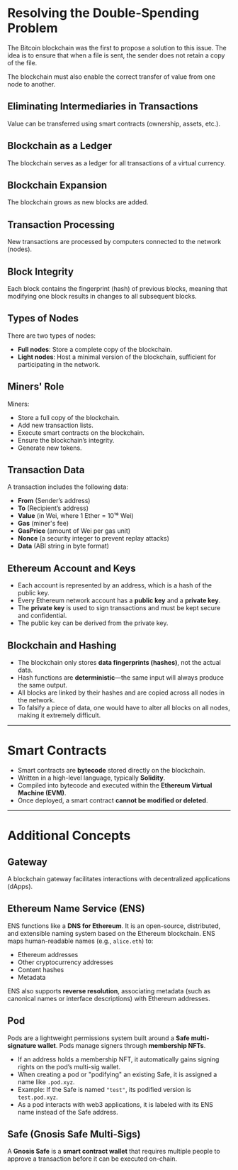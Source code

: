 # Resolving the Double-Spending Problem  
The Bitcoin blockchain was the first to propose a solution to this issue. The idea is to ensure that when a file is sent, the sender does not retain a copy of the file.  

The blockchain must also enable the correct transfer of value from one node to another.  

## Eliminating Intermediaries in Transactions  
Value can be transferred using smart contracts (ownership, assets, etc.).  

## Blockchain as a Ledger  
The blockchain serves as a ledger for all transactions of a virtual currency.  

## Blockchain Expansion  
The blockchain grows as new blocks are added.  

## Transaction Processing  
New transactions are processed by computers connected to the network (nodes).  

## Block Integrity  
Each block contains the fingerprint (hash) of previous blocks, meaning that modifying one block results in changes to all subsequent blocks.  

## Types of Nodes  
There are two types of nodes:  
- **Full nodes**: Store a complete copy of the blockchain.  
- **Light nodes**: Host a minimal version of the blockchain, sufficient for participating in the network.  

## Miners' Role  
Miners:  
- Store a full copy of the blockchain.  
- Add new transaction lists.  
- Execute smart contracts on the blockchain.  
- Ensure the blockchain’s integrity.  
- Generate new tokens.  

## Transaction Data  
A transaction includes the following data:  
- **From** (Sender’s address)  
- **To** (Recipient’s address)  
- **Value** (in Wei, where 1 Ether = 10¹⁸ Wei)  
- **Gas** (miner's fee)  
- **GasPrice** (amount of Wei per gas unit)  
- **Nonce** (a security integer to prevent replay attacks)  
- **Data** (ABI string in byte format)  

## Ethereum Account and Keys  
- Each account is represented by an address, which is a hash of the public key.  
- Every Ethereum network account has a **public key** and a **private key**.  
- The **private key** is used to sign transactions and must be kept secure and confidential.  
- The public key can be derived from the private key.  

## Blockchain and Hashing  
- The blockchain only stores **data fingerprints (hashes)**, not the actual data.  
- Hash functions are **deterministic**—the same input will always produce the same output.  
- All blocks are linked by their hashes and are copied across all nodes in the network.  
- To falsify a piece of data, one would have to alter all blocks on all nodes, making it extremely difficult.  

---

# Smart Contracts  
- Smart contracts are **bytecode** stored directly on the blockchain.  
- Written in a high-level language, typically **Solidity**.  
- Compiled into bytecode and executed within the **Ethereum Virtual Machine (EVM)**.  
- Once deployed, a smart contract **cannot be modified or deleted**.  

---

# Additional Concepts  

## Gateway  
A blockchain gateway facilitates interactions with decentralized applications (dApps).  

## Ethereum Name Service (ENS)  
ENS functions like a **DNS for Ethereum**. It is an open-source, distributed, and extensible naming system based on the Ethereum blockchain. ENS maps human-readable names (e.g., `alice.eth`) to:  
- Ethereum addresses  
- Other cryptocurrency addresses  
- Content hashes  
- Metadata  

ENS also supports **reverse resolution**, associating metadata (such as canonical names or interface descriptions) with Ethereum addresses.  

## Pod  
Pods are a lightweight permissions system built around a **Safe multi-signature wallet**. Pods manage signers through **membership NFTs**.  
- If an address holds a membership NFT, it automatically gains signing rights on the pod’s multi-sig wallet.  
- When creating a pod or "podifying" an existing Safe, it is assigned a name like `.pod.xyz`.  
- Example: If the Safe is named `"test"`, its podified version is `test.pod.xyz`.  
- As a pod interacts with web3 applications, it is labeled with its ENS name instead of the Safe address.  

## Safe (Gnosis Safe Multi-Sigs)  
A **Gnosis Safe** is a **smart contract wallet** that requires multiple people to approve a transaction before it can be executed on-chain.  
